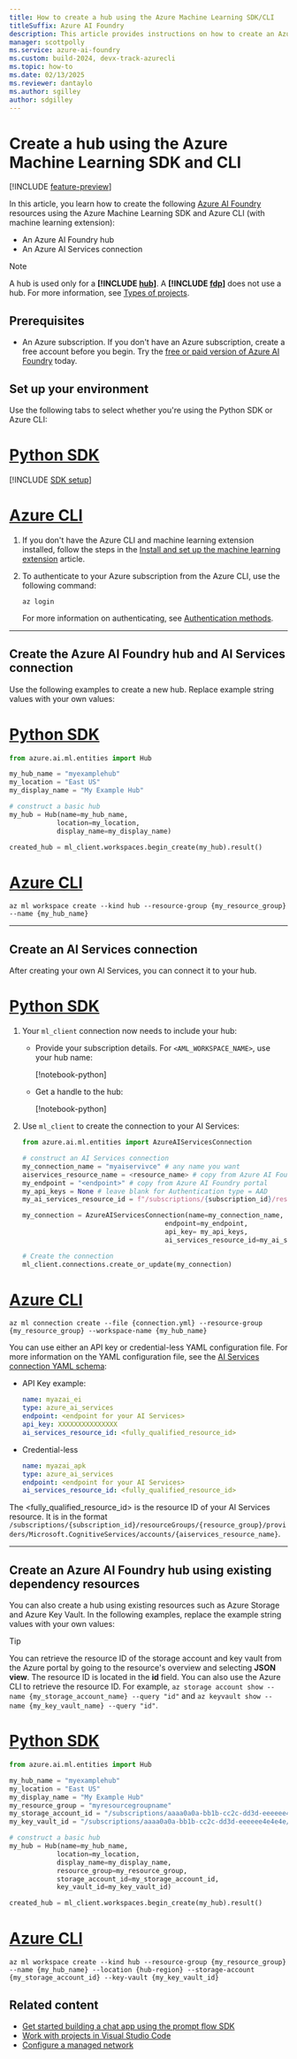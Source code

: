 ```yaml
---
title: How to create a hub using the Azure Machine Learning SDK/CLI
titleSuffix: Azure AI Foundry
description: This article provides instructions on how to create an Azure AI Foundry hub using the Azure Machine Learning SDK and Azure CLI extension.
manager: scottpolly
ms.service: azure-ai-foundry
ms.custom: build-2024, devx-track-azurecli
ms.topic: how-to
ms.date: 02/13/2025
ms.reviewer: dantaylo
ms.author: sgilley
author: sdgilley
---
```


# Create a hub using the Azure Machine Learning SDK and CLI

[!INCLUDE [feature-preview](../../includes/feature-preview.md)]

In this article, you learn how to create the following [Azure AI Foundry](https://ai.azure.com) resources using the Azure Machine Learning SDK and Azure CLI (with machine learning extension):
- An Azure AI Foundry hub
- An Azure AI Services connection

> [!NOTE]
> A hub is used only for a **[!INCLUDE [hub](../../includes/hub-project-name.md)]**. A **[!INCLUDE [fdp](../../includes/fdp-project-name.md)]** does not use a hub. For more information, see [Types of projects](../../what-is-azure-ai-foundry.md#project-types).

## Prerequisites

- An Azure subscription. If you don't have an Azure subscription, create a free account before you begin. Try the [free or paid version of Azure AI Foundry](https://azure.microsoft.com/free/) today.

## Set up your environment

Use the following tabs to select whether you're using the Python SDK or Azure CLI:

# [Python SDK](#tab/python)

[!INCLUDE [SDK setup](../../includes/development-environment-config.md)]

# [Azure CLI](#tab/azurecli)

1. If you don't have the Azure CLI and machine learning extension installed, follow the steps in the [Install and set up the machine learning extension](/azure/machine-learning/how-to-configure-cli) article.

1. To authenticate to your Azure subscription from the Azure CLI, use the following command:

    ```azurecli
    az login
    ```

    For more information on authenticating, see [Authentication methods](/cli/azure/authenticate-azure-cli).

---

## Create the Azure AI Foundry hub and AI Services connection

Use the following examples to create a new hub. Replace example string values with your own values:

# [Python SDK](#tab/python)

```Python
from azure.ai.ml.entities import Hub

my_hub_name = "myexamplehub"
my_location = "East US"
my_display_name = "My Example Hub"

# construct a basic hub
my_hub = Hub(name=my_hub_name, 
            location=my_location,
            display_name=my_display_name)

created_hub = ml_client.workspaces.begin_create(my_hub).result()

```

# [Azure CLI](#tab/azurecli)

```azurecli
az ml workspace create --kind hub --resource-group {my_resource_group} --name {my_hub_name}
```

---

## Create an AI Services connection

After creating your own AI Services, you can connect it to your hub.

# [Python SDK](#tab/python)

1. Your `ml_client` connection now needs to include your hub:

    * Provide your subscription details.  For `<AML_WORKSPACE_NAME>`, use your hub name:
    
        [!notebook-python[](~/azureml-examples-main/sdk/python/resources/connections/connections.ipynb?name=details)]

    * Get a handle to the hub:

        [!notebook-python[](~/azureml-examples-main/sdk/python/resources/connections/connections.ipynb?name=ml_client)]

2. Use `ml_client` to create the connection to your AI Services:

    ```python
    from azure.ai.ml.entities import AzureAIServicesConnection

    # construct an AI Services connection
    my_connection_name = "myaiservivce" # any name you want
    aiservices_resource_name = <resource_name> # copy from Azure AI Foundry portal
    my_endpoint = "<endpoint>" # copy from Azure AI Foundry portal
    my_api_keys = None # leave blank for Authentication type = AAD
    my_ai_services_resource_id = f"/subscriptions/{subscription_id}/resourceGroups/{resource_group}/providers/Microsoft.CognitiveServices/accounts/{aiservices_resource_name}"

    my_connection = AzureAIServicesConnection(name=my_connection_name,
                                        endpoint=my_endpoint, 
                                        api_key= my_api_keys,
                                        ai_services_resource_id=my_ai_services_resource_id)

    # Create the connection
    ml_client.connections.create_or_update(my_connection)
    ```

# [Azure CLI](#tab/azurecli)

```azurecli
az ml connection create --file {connection.yml} --resource-group {my_resource_group} --workspace-name {my_hub_name}
```

You can use either an API key or credential-less YAML configuration file. For more information on the YAML configuration file, see the [AI Services connection YAML schema](/azure/machine-learning/reference-yaml-connection-ai-services):

- API Key example:

    ```yml
    name: myazai_ei
    type: azure_ai_services
    endpoint: <endpoint for your AI Services>
    api_key: XXXXXXXXXXXXXXX
    ai_services_resource_id: <fully_qualified_resource_id>
    ```

- Credential-less

    ```yml    
    name: myazai_apk
    type: azure_ai_services
    endpoint: <endpoint for your AI Services>
    ai_services_resource_id: <fully_qualified_resource_id>
    ```

The <fully_qualified_resource_id> is the resource ID of your AI Services resource. It is in the format `/subscriptions/{subscription_id}/resourceGroups/{resource_group}/providers/Microsoft.CognitiveServices/accounts/{aiservices_resource_name}`.

---

## Create an Azure AI Foundry hub using existing dependency resources

You can also create a hub using existing resources such as Azure Storage and Azure Key Vault. In the following examples, replace the example string values with your own values:

> [!TIP]
> You can retrieve the resource ID of the storage account and key vault from the Azure portal by going to the resource's overview and selecting __JSON view__. The resource ID is located in the __id__ field. You can also use the Azure CLI to retrieve the resource ID. For example, `az storage account show --name {my_storage_account_name} --query "id"` and `az keyvault show --name {my_key_vault_name} --query "id"`.

# [Python SDK](#tab/python)

```Python
from azure.ai.ml.entities import Hub

my_hub_name = "myexamplehub"
my_location = "East US"
my_display_name = "My Example Hub"
my_resource_group = "myresourcegroupname"
my_storage_account_id = "/subscriptions/aaaa0a0a-bb1b-cc2c-dd3d-eeeeee4e4e4e/resourceGroups/myresourcegroupname/providers/Microsoft.Storage/storageAccounts/mystorageaccountname"
my_key_vault_id = "/subscriptions/aaaa0a0a-bb1b-cc2c-dd3d-eeeeee4e4e4e/resourceGroups/myresourcegroupname/providers/Microsoft.KeyVault/vaults/mykeyvaultname"

# construct a basic hub
my_hub = Hub(name=my_hub_name, 
            location=my_location,
            display_name=my_display_name,
            resource_group=my_resource_group,
            storage_account_id=my_storage_account_id,
            key_vault_id=my_key_vault_id)

created_hub = ml_client.workspaces.begin_create(my_hub).result()
```

# [Azure CLI](#tab/azurecli)

```azurecli
az ml workspace create --kind hub --resource-group {my_resource_group} --name {my_hub_name} --location {hub-region} --storage-account {my_storage_account_id} --key-vault {my_key_vault_id}
```


## Related content

- [Get started building a chat app using the prompt flow SDK](../../quickstarts/get-started-code.md)
- [Work with projects in Visual Studio Code](vscode.md)
- [Configure a managed network](../configure-managed-network.md?tabs=python)
